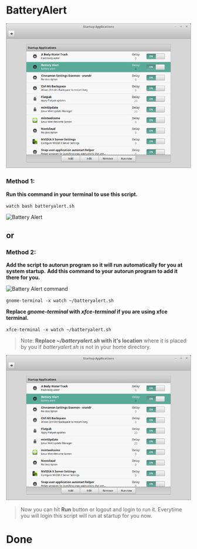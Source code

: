# BatteryAlert

![Battery Alert startup app](https://github.com/dru18/BatteryAlert/blob/67d4625e9e8fb9c7ab49908aaff8023a25afc848/Screenshot/batteryalertstartupapp.png)

### Method 1:

**Run this command in your terminal to use this script.**

``` watch bash batteryalert.sh ```

![Battery Alert](https://github.com/dru18/BatteryAlert/blob/67d4625e9e8fb9c7ab49908aaff8023a25afc848/Screenshot/batteryalertterminal.png)

## or

### Method 2:

**Add the script to autorun program so it will run automatically for you at system startup.**
**Add this command to your autorun program to add it there for you.**

![Battery Alert command](https://github.com/dru18/BatteryAlert/blob/67d4625e9e8fb9c7ab49908aaff8023a25afc848/Screenshot/batteryalertstartupcommand.png)

``` gnome-terminal -x watch ~/batteryalert.sh ```

**Replace *gnome-terminal* with *xfce-terminal* if you are using xfce terminal.**

``` xfce-terminal -x watch ~/batteryalert.sh ```

> Note: **Replace *~/batteryalert.sh* with it's location** where it is placed by you if *batteryalert.sh* is not in your home directory.

![Battery Alert startup app](https://github.com/dru18/BatteryAlert/blob/67d4625e9e8fb9c7ab49908aaff8023a25afc848/Screenshot/batteryalertstartupapp.png)

> Now you can hit **Run** button or logout and login to run it. Everytime you will login this script will run at startup for you now.

# Done
